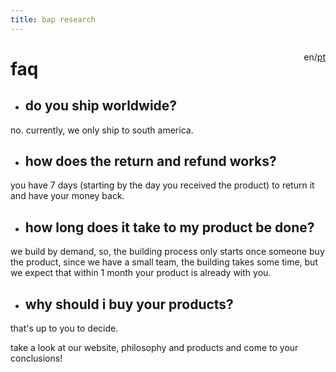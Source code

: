 ```yaml
---
title: bap research
---
```


<div style="float: right;">

en/[pt](pt/faq.html)

</div>

# faq

- ## do you ship worldwide?

no. currently, we only ship to south america.

- ## how does the return and refund works?

you have 7 days (starting by the day you received the product) to return it and have your money back.

- ## how long does it take to my product be done?

we build by demand, so, the building process only starts once someone buy the product, since we have a small team, the building takes some time, but we expect that within 1 month your product is already with you.

- ## why should i buy your products?

that's up to you to decide.

take a look at our website, philosophy and products and come to your conclusions!
